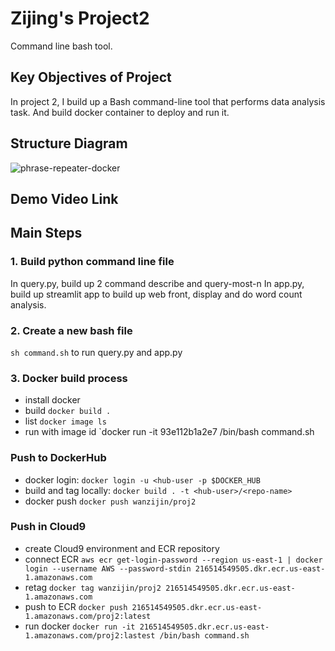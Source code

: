 # Zijing's Project2
Command line bash tool.

## Key Objectives of Project
In project 2, I build up a Bash command-line tool that performs data analysis task. And build docker container to deploy and run it.

## Structure Diagram
![phrase-repeater-docker](https://user-images.githubusercontent.com/58792/191573025-72d39f65-4dbb-4cd5-b4a3-80f6f45ff05e.png)

## Demo Video Link


##  Main Steps
### 1. Build python command line file 
In query.py, build up 2 command describe and query-most-n
In app.py, build up streamlit app to build up web front, display and do word count analysis.

### 2. Create a new bash file
`sh command.sh` to run query.py and app.py

### 3. Docker build process
* install docker 
* build `docker build .`
* list `docker image ls`
* run with image id `docker run -it 93e112b1a2e7 /bin/bash command.sh

### Push to DockerHub
* docker login: `docker login -u <hub-user -p $DOCKER_HUB`
* build and tag locally: `docker build . -t <hub-user>/<repo-name>`
* docker push 
`docker push wanzijin/proj2`

### Push in Cloud9

* create Cloud9 environment and ECR repository
* connect ECR 
`aws ecr get-login-password --region us-east-1 | docker login --username AWS --password-stdin 216514549505.dkr.ecr.us-east-1.amazonaws.com`
* retag 
`docker tag wanzijin/proj2 216514549505.dkr.ecr.us-east-1.amazonaws.com`
* push to ECR
`docker push 216514549505.dkr.ecr.us-east-1.amazonaws.com/proj2:latest`
* run docker
`docker run -it 216514549505.dkr.ecr.us-east-1.amazonaws.com/proj2:lastest /bin/bash command.sh`
